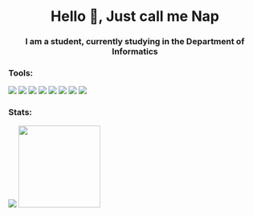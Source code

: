 <h1 align="center">Hello 👋, Just call me Nap</h1>
<h3 align="center">I am a student, currently studying in the Department of Informatics</h3>

### Tools:
<p>
    <img src="https://img.shields.io/badge/OS-Windows-blue?&logo=Windows" />
    <img src="https://img.shields.io/badge/OS-MACos-lightgrey?&logo=Apple" />
    <img src="https://img.shields.io/badge/OS-Linux-yellow?&logo=Linux" />
    <img src="https://img.shields.io/badge/OS-Kali-lightgrey?&logo=Kali-linux" />
    <img src="https://img.shields.io/badge/Bahasa-Python-informational?&logo=python" />
    <img src="https://img.shields.io/badge/Bahasa-Js-informational?&logo=Javascript" />
    <img src="https://img.shields.io/badge/Text%20Editor-Visual%20Studio%20Code-blue?&logo=visual%20studio%20code&logoColor=blue" />
    <img src="https://gpvc.arturio.dev/naffsisky" />
</p>

### Stats:
<p>
    <img src="https://github-readme-stats.vercel.app/api?username=naffsisky&show_icons=true&theme=outrun" />
    <img src="https://github-readme-stats.vercel.app/api/top-langs/?username=naffsisky&layout=compact&theme=outrun" height=163 />

</p>

